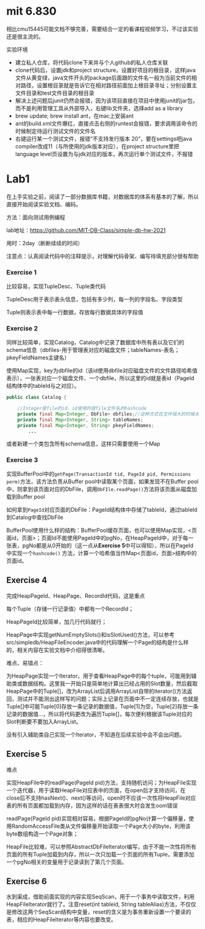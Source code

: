 # mit 6.830

相比cmu15445可能文档不够完善，需要结合一定的看课程视频学习，不过该实验还是很主流的。

实验环境

- 建立私人仓库，将代码clone下来并与个人github的私人仓库关联
- clone代码后，设置jdk和project structure，设置好项目的根目录，这样java文件从黄变绿，java文件开头的package后面跟的文件名一般为当前文件的相对路径，设置根目录就是告诉它在相对路径前面加上根目录寻址；分别设置主文件目录和test文件目录的根目录
- 解决上述问题后junit仍然会报错，因为该项目直接在项目中使用junit的jar包，而不是利用管理工具从外部导入，右键lib文件夹，选择add as a library
- brew update; brew install ant，在mac上安装ant
- ant的build.xml文件爆红，直接点击右侧的runtest会报错，要求调用该命令的时候制定待运行测试文件的文件名
- 右键运行某一个测试文件，报错“不支持发行版本 20”，要在settings吧java compiler改成11（与所使用的jdk版本对应），在project structure里把language level页设置为与jdk对应的版本，再次运行单个测试文件，不报错

# **Lab1**

在上手实验之前，阅读了一部分数据库书籍，对数据库的体系有基本的了解，所以直接开始阅读实验文档、编码。

方法：面向测试用例编程

lab地址：https://github.com/MIT-DB-Class/simple-db-hw-2021

用时：2day（断断续续的时间）

注意点：认真阅读代码中的注释提示，对理解代码骨架、编写待填充部分很有帮助

### **Exercise 1**

比较容易，实现TupleDesc、Tuple类代码

TupleDesc用于表示表头信息，包括有多少列，每一列的字段名、字段类型

Tuple则表示表中每一行数据，存放每行数据具体的字段值

### **Exercise 2**

同样比较简单，实现Catalog，Catalog中记录了数据库中所有表以及它们的schema信息（dbfiles-用于管理表对应的磁盘文件；tableNames-表名；pkeyFieldNames主键名）

使用Map实现，key为dbfile的id（该id使用dbfile对应磁盘文件的文件路径哈希值表示），一张表对应一个磁盘文件、一个dbfile，所以这里的id就是表id（PageId结构体中的tableId与之对应）。

```java
public class Catalog {

    //Integer是file的id，id使用的是file文件名的hashcode
    private final Map<Integer, DbFile> dbfiles;//这种方式在文件很大的时候太占用内存，实际不是这样吧? 不是这里DbFile可能存储的只是一个指针罢了
    private final Map<Integer, String> tableNames;
    private final Map<Integer, String> pkeyFieldNames;
		...
```

或者新建一个类包含所有schema信息，这样只需要使用一个Map

### **Exercise 3**

实现BufferPool中的`getPage(TransactionId tid, PageId pid, Permissions perm)`方法，该方法负责从Buffer pool中读取某个页面，如果发现不在Buffer pool中，则拿到该页面对应的DbFile，调用`DbFIle.readPage()`方法将该页面从磁盘加载到Buffer pool

如何拿到`PageId`对应页面的DbFile：PageId结构体中存储了tableId，通过tableId到Catalog中查找DbFile

BufferPool使用什么样的结构：BufferPool缓存页面，也可以使用Map实现，<页面id，页面>；页面Id不能使用PageId中的pgNo，在HeapPageId中，对于每一张表，pgNo都是从0开始的（这一点从**Exercise 5**中可以得知），所以在PageId中实现一个`hashcode()` 方法，计算一个哈希值当作Map<页面id，页面>结构中的页面id。

## **Exercise 4**

完成HeapPageId、HeapPage、RecordId代码，这是重点

每个Tuple（存储一行记录值）中都有一个RecordId；

HeapPageId比较简单，加几行代码就行；

HeapPage中实现getNumEmptySlots()和isSlotUsed()方法，可以参考src/simpledb/HeapFileEncoder.java中的代码理解一个Page的结构是什么样的，相关内容在实验文档中介绍得很清晰。

难点、易错点：

为HeapPage实现一个Iterator，用于查看HeapPage中的每个tuple，可能用到辅助类或数据结构。这里我一开始只是简单地计算出已经占用的Slot数量，然后截取HeapPage中的Tuple[]，改为ArrayList后调用ArrayList自带的iterator()方法返回，测试并不能测出这样写的问题；实际上记录在页面中不一定连续存放，也就是Tuple[]中可能Tuple[0]存放一条记录的数据值，Tuple[1]为空，Tuple[2]存放一条记录的数据值…，所以将代码更改为遍历Tuple[]，每次便利根据该Tuple对应的Slot判断要不要加入ArrayList。

没有引入辅助类自己实现一个Iterator，不知道在后续实验中会不会出问题。

## **Exercise 5**

难点

实现HeapFile中的readPage(PageId pid)方法，支持随机访问；为HeapFile实现一个迭代器，用于读取HeapFile对应表中的页面，在open后才支持访问，在close后不支持hasNext()、next()等访问，open时不应该一次性将HeapFile对应表的所有页面都加载到内存，因为这样的话在表表很大时会发生oom错误

readPage(PageId pid)实现相对容易，根据PageId的pgNo计算一个偏移量，使用RandomAccessFile类从文件偏移量开始读取一个Page大小的byte，利用该byte数组构造一个Page对象；

HeapFile比较难，可以参照AbstractDbFileIterator编写，由于不能一次性将所有页面的所有Tuple加载到内存，所以一次只加载一个页面的所有Tuple，需要添加一个pgNo相关的变量用于记录读到了第几个页面。

## **Exercise 6**

水到渠成，借助前面实现的内容实现SeqScan，用于一个事务中读取文件，利用HeapFileIterator就行了。注意reset(int tableid, String tableAlias)方法，不仅仅是修改这两个SeqScan结构中变量，reset的含义是为事务重新设置一个要读的表，相应的HeapFileIterator等内容也要改变。